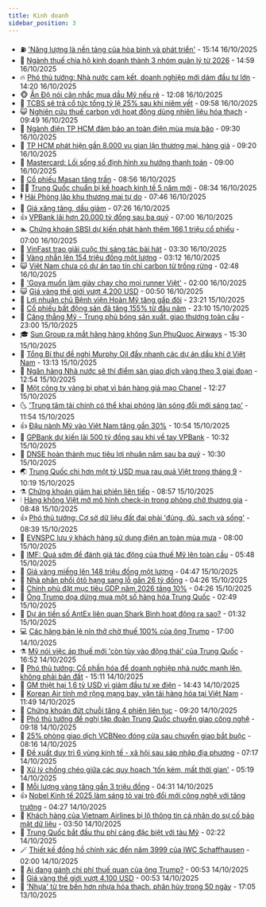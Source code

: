 ```yaml
---
title: Kinh doanh
sidebar_position: 3
---
```


<!-- vnexpress-kinh-doanh:START -->
- ⛽️ [&#39;Năng lượng là nền tảng của hòa bình và phát triển&#39;](https://vnexpress.net/nang-luong-la-nen-tang-cua-hoa-binh-va-phat-trien-4952373.html) - 15:14 16/10/2025
- 🐲 [Ngành thuế chia hộ kinh doanh thành 3 nhóm quản lý từ 2026](https://vnexpress.net/nganh-thue-chia-ho-kinh-doanh-thanh-3-nhom-quan-ly-tu-2026-4952377.html) - 14:59 16/10/2025
- 🔥 [Phó thủ tướng: Nhà nước cam kết, doanh nghiệp mới dám đầu tư lớn](https://vnexpress.net/pho-thu-tuong-nha-nuoc-cam-ket-doanh-nghiep-moi-dam-dau-tu-lon-4952370.html) - 14:20 16/10/2025
- 🐵 [Ấn Độ nói cân nhắc mua dầu Mỹ nếu rẻ](https://vnexpress.net/an-do-noi-can-nhac-mua-dau-my-neu-re-4952263.html) - 12:08 16/10/2025
- 🦅 [TCBS sẽ trả cổ tức tổng tỷ lệ 25% sau khi niêm yết](https://vnexpress.net/tcbs-se-tra-co-tuc-tong-ty-le-25-sau-khi-niem-yet-4952278.html) - 09:58 16/10/2025
- 😺 [Nghiên cứu thuế carbon với hoạt động dùng nhiên liệu hóa thạch](https://vnexpress.net/nghien-cuu-thue-carbon-voi-hoat-dong-dung-nhien-lieu-hoa-thach-4952086.html) - 09:49 16/10/2025
- 🤩 [Ngành điện TP HCM đảm bảo an toàn điện mùa mưa bão](https://vnexpress.net/nganh-dien-tp-hcm-dam-bao-an-toan-dien-mua-mua-bao-4952289.html) - 09:30 16/10/2025
- 🌮 [TP HCM phát hiện gần 8.000 vụ gian lận thương mại, hàng giả](https://vnexpress.net/tp-hcm-phat-hien-gan-8-000-vu-gian-lan-thuong-mai-hang-gia-4952213.html) - 09:20 16/10/2025
- 🧰 [Mastercard: Lối sống số định hình xu hướng thanh toán](https://vnexpress.net/mastercard-loi-song-so-dinh-hinh-xu-huong-thanh-toan-4952249.html) - 09:00 16/10/2025
- 🤔 [Cổ phiếu Masan tăng trần](https://vnexpress.net/chung-khoan-hom-nay-16-10-co-phieu-masan-tang-tran-4952271.html) - 08:56 16/10/2025
- 🧑‍💻 [Trung Quốc chuẩn bị kế hoạch kinh tế 5 năm mới](https://vnexpress.net/trung-quoc-chuan-bi-ke-hoach-kinh-te-5-nam-moi-4952068.html) - 08:34 16/10/2025
- 🕴 [Hải Phòng lập khu thương mại tự do](https://vnexpress.net/hai-phong-lap-khu-thuong-mai-tu-do-4952189.html) - 07:46 16/10/2025
- 🦩 [Giá xăng tăng, dầu giảm](https://vnexpress.net/gia-xang-moi-nhat-hom-nay-16-10-4952186.html) - 07:26 16/10/2025
- 👍 [VPBank lãi hơn 20.000 tỷ đồng sau ba quý](https://vnexpress.net/vpbank-lai-hon-20-000-ty-dong-sau-ba-quy-4952142.html) - 07:00 16/10/2025
- 🏊 [Chứng khoán SBSI dự kiến phát hành thêm 166,1 triệu cổ phiếu](https://vnexpress.net/chung-khoan-sbsi-du-kien-phat-hanh-them-166-1-trieu-co-phieu-4952139.html) - 07:00 16/10/2025
- 🤡 [VinFast trao giải cuộc thi sáng tác bài hát](https://vnexpress.net/vinfast-trao-giai-cuoc-thi-sang-tac-bai-hat-4952063.html) - 03:30 16/10/2025
- 👀 [Vàng nhẫn lên 154 triệu đồng một lượng](https://vnexpress.net/vang-nhan-len-154-trieu-dong-mot-luong-4952046.html) - 03:12 16/10/2025
- 😺 [Việt Nam chưa có dự án tạo tín chỉ carbon từ trồng rừng](https://vnexpress.net/viet-nam-chua-co-du-an-tao-tin-chi-carbon-tu-trong-rung-4951873.html) - 02:48 16/10/2025
- 🦣 [&#39;Goya muốn làm giày chạy cho mọi runner Việt&#39;](https://vnexpress.net/goya-muon-lam-giay-chay-cho-moi-runner-viet-4951834.html) - 02:00 16/10/2025
- 😺 [Giá vàng thế giới vượt 4.200 USD](https://vnexpress.net/gia-vang-the-gioi-vuot-4-200-usd-4951955.html) - 00:50 16/10/2025
- 💼 [Lợi nhuận chủ Bệnh viện Hoàn Mỹ tăng gấp đôi](https://vnexpress.net/loi-nhuan-chu-benh-vien-hoan-my-tang-gap-doi-4951882.html) - 23:21 15/10/2025
- 🤗 [Cổ phiếu bất động sản đã tăng 155% từ đầu năm](https://vnexpress.net/co-phieu-bat-dong-san-da-tang-155-tu-dau-nam-4951868.html) - 23:10 15/10/2025
- 👀 [Căng thẳng Mỹ - Trung phủ bóng sản xuất, giao thương toàn cầu](https://vnexpress.net/cang-thang-my-trung-phu-bong-san-xuat-giao-thuong-toan-cau-4951619.html) - 23:00 15/10/2025
- 🎓 [Sun Group ra mắt hãng hàng không Sun PhuQuoc Airways](https://vnexpress.net/sun-group-ra-mat-hang-hang-khong-sun-phuquoc-airways-4951900.html) - 15:30 15/10/2025
- 🗽 [Tổng Bí thư đề nghị Murphy Oil đẩy nhanh các dự án dầu khí ở Việt Nam](https://vnexpress.net/tong-bi-thu-de-nghi-murphy-oil-day-nhanh-cac-du-an-dau-khi-o-viet-nam-4951869.html) - 13:13 15/10/2025
- 🚀 [Ngân hàng Nhà nước sẽ thí điểm sàn giao dịch vàng theo 3 giai đoạn](https://vnexpress.net/ngan-hang-nha-nuoc-se-thi-diem-san-giao-dich-vang-theo-3-giai-doan-4951838.html) - 12:54 15/10/2025
- 🤗 [Một công ty vàng bị phạt vì bán hàng giả mạo Chanel](https://vnexpress.net/mot-cong-ty-vang-bi-phat-vi-ban-hang-gia-mao-chanel-4951840.html) - 12:27 15/10/2025
- 🌜 [&#39;Trung tâm tài chính có thể khai phóng làn sóng đổi mới sáng tạo&#39;](https://vnexpress.net/trung-tam-tai-chinh-co-the-khai-phong-lan-song-doi-moi-sang-tao-4951816.html) - 11:54 15/10/2025
- 👍 [Đậu nành Mỹ vào Việt Nam tăng gần 30%](https://vnexpress.net/dau-nanh-my-vao-viet-nam-tang-gan-30-4951791.html) - 10:54 15/10/2025
- 🤖 [GPBank dự kiến lãi 500 tỷ đồng sau khi về tay VPBank](https://vnexpress.net/gpbank-du-kien-lai-500-ty-dong-sau-khi-ve-tay-vpbank-4951812.html) - 10:32 15/10/2025
- 🫣 [DNSE hoàn thành mục tiêu lợi nhuận năm sau ba quý](https://vnexpress.net/dnse-hoan-thanh-muc-tieu-loi-nhuan-nam-sau-ba-quy-4951824.html) - 10:30 15/10/2025
- 🌏 [Trung Quốc chi hơn một tỷ USD mua rau quả Việt trong tháng 9](https://vnexpress.net/trung-quoc-chi-hon-mot-ty-usd-mua-rau-qua-viet-trong-thang-9-4951759.html) - 10:19 15/10/2025
- ⚗️ [Chứng khoán giảm hai phiên liên tiếp](https://vnexpress.net/chung-khoan-giam-hai-phien-lien-tiep-4951752.html) - 08:57 15/10/2025
- 🕯 [Hàng không Việt mở mô hình check-in trong phòng chờ thương gia](https://vnexpress.net/hang-khong-viet-mo-mo-hinh-check-in-trong-phong-cho-thuong-gia-4951686.html) - 08:48 15/10/2025
- 👍 [Phó thủ tướng: Cơ sở dữ liệu đất đai phải &#39;đúng, đủ, sạch và sống&#39;](https://vnexpress.net/pho-thu-tuong-co-so-du-lieu-dat-dai-phai-dung-du-sach-va-song-4951698.html) - 08:39 15/10/2025
- 🤠 [EVNSPC lưu ý khách hàng sử dụng điện an toàn mùa mưa](https://vnexpress.net/evnspc-luu-y-khach-hang-su-dung-dien-an-toan-mua-mua-4951662.html) - 08:00 15/10/2025
- 🌊 [IMF: Quá sớm để đánh giá tác động của thuế Mỹ lên toàn cầu](https://vnexpress.net/imf-qua-som-de-danh-gia-tac-dong-cua-thue-my-len-toan-cau-4951615.html) - 05:48 15/10/2025
- 🌈 [Giá vàng miếng lên 148 triệu đồng một lượng](https://vnexpress.net/gia-vang-moi-nhat-hom-nay-15-10-4951595.html) - 04:47 15/10/2025
- 🥳 [Nhà phân phối ôtô hạng sang lỗ gần 26 tỷ đồng](https://vnexpress.net/nha-phan-phoi-oto-hang-sang-lo-gan-26-ty-dong-4951584.html) - 04:26 15/10/2025
- 🐻 [Chính phủ đặt mục tiêu GDP năm 2026 tăng 10%](https://vnexpress.net/chinh-phu-dat-muc-tieu-gdp-nam-2026-tang-10-4951585.html) - 04:26 15/10/2025
- 💫 [Ông Trump dọa dừng mua một số hàng hóa Trung Quốc](https://vnexpress.net/ong-trump-doa-dung-mua-mot-so-hang-hoa-trung-quoc-4951509.html) - 02:49 15/10/2025
- 🤩 [Dự án tiền số AntEx liên quan Shark Bình hoạt động ra sao?](https://vnexpress.net/nhung-diem-dang-ngo-tu-du-an-antex-lien-quan-shark-binh-4951252.html) - 01:32 15/10/2025
- 💻 [Các hãng bán lẻ nín thở chờ thuế 100% của ông Trump](https://vnexpress.net/cac-hang-ban-le-nin-tho-cho-thue-100-cua-ong-trump-4951096.html) - 17:00 14/10/2025
- ⚗️ [Mỹ nói việc áp thuế mới &#39;còn tùy vào động thái&#39; của Trung Quốc](https://vnexpress.net/my-noi-viec-ap-thue-moi-con-tuy-vao-dong-thai-cua-trung-quoc-4951431.html) - 16:52 14/10/2025
- 🌈 [Phó thủ tướng: Cổ phần hóa để doanh nghiệp nhà nước mạnh lên, không phải bán đất](https://vnexpress.net/pho-thu-tuong-co-phan-hoa-de-doanh-nghiep-nha-nuoc-manh-len-khong-phai-ban-dat-4951412.html) - 15:11 14/10/2025
- 🌝 [GM thiệt hại 1,6 tỷ USD vì giảm đầu tư xe điện](https://vnexpress.net/gm-thiet-hai-1-6-ty-usd-vi-giam-dau-tu-xe-dien-4951404.html) - 14:43 14/10/2025
- 🥸 [Korean Air tính mở rộng mạng bay, vận tải hàng hóa tại Việt Nam](https://vnexpress.net/korean-air-tinh-mo-rong-mang-bay-van-tai-hang-hoa-tai-viet-nam-4951270.html) - 11:49 14/10/2025
- 🦆 [Chứng khoán đứt chuỗi tăng 4 phiên liên tục](https://vnexpress.net/chung-khoan-dut-chuoi-tang-4-phien-lien-tuc-4951284.html) - 09:20 14/10/2025
- 🌋 [Phó thủ tướng đề nghị tập đoàn Trung Quốc chuyển giao công nghệ](https://vnexpress.net/pho-thu-tuong-de-nghi-tap-doan-trung-quoc-chuyen-giao-cong-nghe-4951316.html) - 09:18 14/10/2025
- 🦍 [25% phòng giao dịch VCBNeo đóng cửa sau chuyển giao bắt buộc](https://vnexpress.net/25-phong-giao-dich-vcbneo-dong-cua-sau-chuyen-giao-bat-buoc-4951184.html) - 08:16 14/10/2025
- 🤔 [Đề xuất duy trì 6 vùng kinh tế - xã hội sau sáp nhập địa phương](https://vnexpress.net/de-xuat-duy-tri-6-vung-kinh-te-xa-hoi-sau-sap-nhap-dia-phuong-4951183.html) - 07:17 14/10/2025
- 🧰 [Xử lý chồng chéo giữa các quy hoạch &#39;tốn kém, mất thời gian&#39;](https://vnexpress.net/xu-ly-chong-cheo-giua-cac-quy-hoach-ton-kem-mat-thoi-gian-4951151.html) - 05:19 14/10/2025
- 🌝 [Mỗi lượng vàng tăng gần 3 triệu đồng](https://vnexpress.net/moi-luong-vang-tang-gan-3-trieu-dong-4951141.html) - 04:31 14/10/2025
- 👍 [Nobel Kinh tế 2025 làm sáng tỏ vai trò đổi mới công nghệ với tăng trưởng](https://vnexpress.net/nobel-kinh-te-2025-lam-sang-to-vai-tro-doi-moi-cong-nghe-voi-tang-truong-4950932.html) - 04:27 14/10/2025
- 🗽 [Khách hàng của Vietnam Airlines bị lộ thông tin cá nhân do sự cố bảo mật dữ liệu](https://vnexpress.net/khach-hang-cua-vietnam-airlines-bi-lo-thong-tin-ca-nhan-do-su-co-bao-mat-du-lieu-4951086.html) - 03:50 14/10/2025
- 🐎 [Trung Quốc bắt đầu thu phí cảng đặc biệt với tàu Mỹ](https://vnexpress.net/trung-quoc-bat-dau-thu-phi-cang-dac-biet-voi-tau-my-4950969.html) - 02:22 14/10/2025
- 🪄 [Thiết kế đồng hồ chính xác đến năm 3999 của IWC Schaffhausen](https://vnexpress.net/thiet-ke-dong-ho-chinh-xac-den-nam-3999-cua-iwc-schaffhausen-4947910.html) - 02:00 14/10/2025
- 🎊 [Ai đang gánh chi phí thuế quan của ông Trump?](https://vnexpress.net/ai-dang-ganh-chi-phi-thue-quan-cua-ong-trump-4950793.html) - 00:53 14/10/2025
- 🗽 [Giá vàng thế giới vượt 4.100 USD](https://vnexpress.net/gia-vang-the-gioi-vuot-4-100-usd-4950966.html) - 00:53 14/10/2025
- 🦩 [&#39;Nhựa&#39; từ tre bền hơn nhựa hóa thạch, phân hủy trong 50 ngày](https://vnexpress.net/nhua-tu-tre-ben-hon-nhua-hoa-thach-phan-huy-trong-50-ngay-4950662.html) - 17:05 13/10/2025<!-- vnexpress-kinh-doanh:END -->
